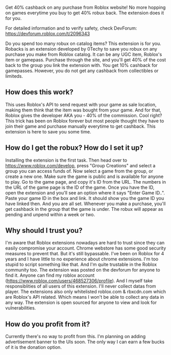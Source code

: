 Get 40% cashback on any purchase from Roblox website!
No more hopping on games everytime you buy to get 40% robux back. The extension does it for you.

For detailed information and to verify safety, check DevForum: https://devforum.roblox.com/t/2096343

Do you spend too many robux on catalog items? This extension is for you. Robacks is an extension developed by 0Techy to save you robux on any purchase you make from Roblox catalog. It can be any UGC item, Roblox's item or gamepass. Purchase through the site, and you'll get 40% of the cost back to the group you link the extension with. You get 10% cashback for gamepasses. However, you do not get any cashback from collectibles or limiteds.

## How does this work? 
This uses Roblox's API to send request with your game as sale location, making them think that the item was bought from your game. And for that, Roblox gives the developer AKA you - 40% of the commission. Cool right? This trick has been on Roblox forever but most people thought they have to join their game and purchase manually everytime to get cashback. This extension is here to save you some time.

## How do I get the robux? How do I set it up?
Installing the extension is the first task. Then head over to https://www.roblox.com/develop, press "Group Creations" and select a group you can access funds of. Now select a game from the group, or create a new one. Make sure the game is public and is available for anyone to play. Go to the game page, and copy it's ID from the URL. The numbers in the URL of the game page is the ID of the game. Once you have the ID, open the extension and you'll see an option where it says "Enter Game ID..". Paste your game ID in the box and link. It should show you the game ID you have linked then. And you are all set. Whenever you make a purchase, you'll get cashback in the group that the game is under. The robux will appear as pending and unpend within a week or two.

## Why should I trust you?
I'm aware that Roblox extensions nowadays are hard to trust since they can easily compromise your account. Chrome webstore has some good security measures to prevent that. But it's still bypassable. I've been on Roblox for 4 years and I have little to no experience about chrome extensions. I'm too stupid to script something like that. And I'm quite trustable in the Roblox community too. The extension was posted on the devforum for anyone to find it. Anyone can find my roblox account (https://www.roblox.com/users/468527306/profile). And I myself take responsiblities of all users of this extension. I'll never collect datas from player. The extensions also only whitelisted roblox.com & rbxcdn.com which are Roblox's API related. Which means I won't be able to collect any data in any way. The extension is open sourced for anyone to view and look for vulnerabilities.

## How do you profit from it?
Currently there's no way to profit from this. I'm planning on adding advertisement banner to the UIs soon. The only way I can earn a few bucks of it is the donation option.
